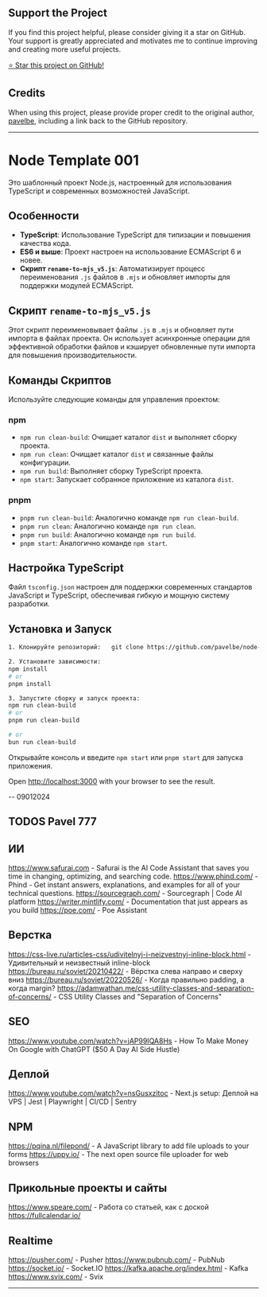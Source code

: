 
## Support the Project

If you find this project helpful, please consider giving it a star on GitHub. Your support is greatly appreciated and motivates me to continue improving and creating more useful projects.

[⭐ Star this project on GitHub!](https://github.com/pavelbe/node-template-001)


## Credits
When using this project, please provide proper credit to the original author, [pavelbe](https://github.com/pavelbe), including a link back to the GitHub repository.

-----------------------------------

# Node Template 001

Это шаблонный проект Node.js, настроенный для использования TypeScript и современных возможностей JavaScript.

## Особенности

- **TypeScript**: Использование TypeScript для типизации и повышения качества кода.
- **ES6 и выше**: Проект настроен на использование ECMAScript 6 и новее.
- **Скрипт `rename-to-mjs_v5.js`**: Автоматизирует процесс переименования `.js` файлов в `.mjs` и обновляет импорты для поддержки модулей ECMAScript.

## Скрипт `rename-to-mjs_v5.js`

Этот скрипт переименовывает файлы `.js` в `.mjs` и обновляет пути импорта в файлах проекта. Он использует асинхронные операции для эффективной обработки файлов и кэширует обновленные пути импорта для повышения производительности.

## Команды Скриптов

Используйте следующие команды для управления проектом:

### npm

- `npm run clean-build`: Очищает каталог `dist` и выполняет сборку проекта.
- `npm run clean`: Очищает каталог `dist` и связанные файлы конфигурации.
- `npm run build`: Выполняет сборку TypeScript проекта.
- `npm start`: Запускает собранное приложение из каталога `dist`.

### pnpm

- `pnpm run clean-build`: Аналогично команде `npm run clean-build`.
- `pnpm run clean`: Аналогично команде `npm run clean`.
- `pnpm run build`: Аналогично команде `npm run build`.
- `pnpm start`: Аналогично команде `npm start`.

## Настройка TypeScript

Файл `tsconfig.json` настроен для поддержки современных стандартов JavaScript и TypeScript, обеспечивая гибкую и мощную систему разработки.

## Установка и Запуск

```bash
1. Клонируйте репозиторий:   git clone https://github.com/pavelbe/node-template-001.git

2. Установите зависимости:
npm install
# or
pnpm install

3. Запустите сборку и запуск проекта:
npm run clean-build
# or
pnpm run clean-build

# or
bun run clean-build

```
Открывайте консоль и введите `npm start` или `pnpm start` для запуска приложения.

Open [http://localhost:3000](http://localhost:3000) with your browser to see the result.




--
09012024

## TODOS Pavel 777

## ИИ
https://www.safurai.com - Safurai is the AI Code Assistant that saves you time in changing, optimizing, and searching code.
https://www.phind.com/ - Phind - Get instant answers, explanations, and examples for all of your technical questions.
https://sourcegraph.com/ - Sourcegraph | Code AI platform
https://writer.mintlify.com/ - Documentation that just
appears as you build
https://poe.com/ - Poe Assistant

## Верстка
https://css-live.ru/articles-css/udivitelnyj-i-neizvestnyj-inline-block.html - Удивительный и неизвестный inline-block
https://bureau.ru/soviet/20210422/ - Вёрстка слева направо и сверху вниз
https://bureau.ru/soviet/20220526/ - Когда правильно padding, а когда margin?
https://adamwathan.me/css-utility-classes-and-separation-of-concerns/ - CSS Utility Classes and "Separation of Concerns"

## SEO
https://www.youtube.com/watch?v=jAP99IQA8Hs - How To Make Money On Google with ChatGPT ($50 A Day AI Side Hustle)



## Деплой
https://www.youtube.com/watch?v=nsGusxzitoc - Next.js setup: Деплой на VPS | Jest | Playwright | CI/CD | Sentry


## NPM
https://pqina.nl/filepond/  - A JavaScript library to add file uploads to your forms
https://uppy.io/ - The next open source file uploader for web browsers




## Прикольные проекты и сайты
https://www.speare.com/ - Работа со статьей, как с доской
https://fullcalendar.io/



## Realtime
https://pusher.com/ - Pusher
https://www.pubnub.com/ - PubNub
https://socket.io/ - Socket.IO
https://kafka.apache.org/index.html - Kafka
https://www.svix.com/ - Svix



---




